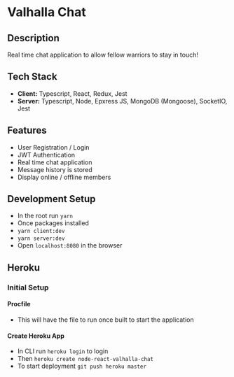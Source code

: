 # Valhalla Chat

## Description
Real time chat application to allow fellow warriors to stay in touch!

## Tech Stack
- **Client:** Typescript, React, Redux, Jest
- **Server:** Typescript, Node, Epxress JS, MongoDB (Mongoose), SocketIO, Jest

## Features
- User Registration / Login
- JWT Authentication
- Real time chat application
- Message history is stored
- Display online / offline members


## Development Setup
- In the root run `yarn`
- Once packages installed
- `yarn client:dev`
- `yarn server:dev`
- Open `localhost:8080` in the browser


## Heroku

### Initial Setup

#### Procfile
- This will have the file to run once built to start the application

#### Create Heroku App
- In CLI run `heroku login` to login
- Then `heroku create node-react-valhalla-chat`
- To start deployment `git push heroku master`